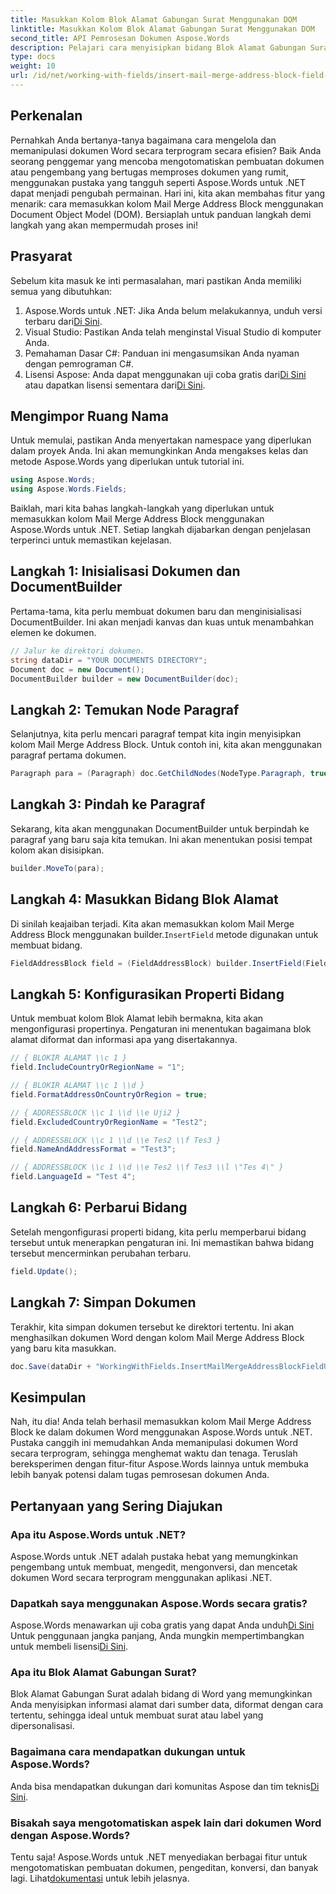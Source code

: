 ```yaml
---
title: Masukkan Kolom Blok Alamat Gabungan Surat Menggunakan DOM
linktitle: Masukkan Kolom Blok Alamat Gabungan Surat Menggunakan DOM
second_title: API Pemrosesan Dokumen Aspose.Words
description: Pelajari cara menyisipkan bidang Blok Alamat Gabungan Surat dalam dokumen Word menggunakan Aspose.Words untuk .NET dengan panduan langkah demi langkah yang komprehensif ini.
type: docs
weight: 10
url: /id/net/working-with-fields/insert-mail-merge-address-block-field-using-dom/
---
```

## Perkenalan

Pernahkah Anda bertanya-tanya bagaimana cara mengelola dan memanipulasi dokumen Word secara terprogram secara efisien? Baik Anda seorang penggemar yang mencoba mengotomatiskan pembuatan dokumen atau pengembang yang bertugas memproses dokumen yang rumit, menggunakan pustaka yang tangguh seperti Aspose.Words untuk .NET dapat menjadi pengubah permainan. Hari ini, kita akan membahas fitur yang menarik: cara memasukkan kolom Mail Merge Address Block menggunakan Document Object Model (DOM). Bersiaplah untuk panduan langkah demi langkah yang akan mempermudah proses ini!

## Prasyarat

Sebelum kita masuk ke inti permasalahan, mari pastikan Anda memiliki semua yang dibutuhkan:

1.  Aspose.Words untuk .NET: Jika Anda belum melakukannya, unduh versi terbaru dari[Di Sini](https://releases.aspose.com/words/net/).
2. Visual Studio: Pastikan Anda telah menginstal Visual Studio di komputer Anda.
3. Pemahaman Dasar C#: Panduan ini mengasumsikan Anda nyaman dengan pemrograman C#.
4.  Lisensi Aspose: Anda dapat menggunakan uji coba gratis dari[Di Sini](https://releases.aspose.com/) atau dapatkan lisensi sementara dari[Di Sini](https://purchase.aspose.com/temporary-license/).

## Mengimpor Ruang Nama

Untuk memulai, pastikan Anda menyertakan namespace yang diperlukan dalam proyek Anda. Ini akan memungkinkan Anda mengakses kelas dan metode Aspose.Words yang diperlukan untuk tutorial ini.

```csharp
using Aspose.Words;
using Aspose.Words.Fields;
```

Baiklah, mari kita bahas langkah-langkah yang diperlukan untuk memasukkan kolom Mail Merge Address Block menggunakan Aspose.Words untuk .NET. Setiap langkah dijabarkan dengan penjelasan terperinci untuk memastikan kejelasan.

## Langkah 1: Inisialisasi Dokumen dan DocumentBuilder

Pertama-tama, kita perlu membuat dokumen baru dan menginisialisasi DocumentBuilder. Ini akan menjadi kanvas dan kuas untuk menambahkan elemen ke dokumen.

```csharp
// Jalur ke direktori dokumen.
string dataDir = "YOUR DOCUMENTS DIRECTORY";
Document doc = new Document();
DocumentBuilder builder = new DocumentBuilder(doc);
```

## Langkah 2: Temukan Node Paragraf

Selanjutnya, kita perlu mencari paragraf tempat kita ingin menyisipkan kolom Mail Merge Address Block. Untuk contoh ini, kita akan menggunakan paragraf pertama dokumen.

```csharp
Paragraph para = (Paragraph) doc.GetChildNodes(NodeType.Paragraph, true)[0];
```

## Langkah 3: Pindah ke Paragraf

Sekarang, kita akan menggunakan DocumentBuilder untuk berpindah ke paragraf yang baru saja kita temukan. Ini akan menentukan posisi tempat kolom akan disisipkan.

```csharp
builder.MoveTo(para);
```

## Langkah 4: Masukkan Bidang Blok Alamat

Di sinilah keajaiban terjadi. Kita akan memasukkan kolom Mail Merge Address Block menggunakan builder.`InsertField` metode digunakan untuk membuat bidang.

```csharp
FieldAddressBlock field = (FieldAddressBlock) builder.InsertField(FieldType.FieldAddressBlock, false);
```

## Langkah 5: Konfigurasikan Properti Bidang

Untuk membuat kolom Blok Alamat lebih bermakna, kita akan mengonfigurasi propertinya. Pengaturan ini menentukan bagaimana blok alamat diformat dan informasi apa yang disertakannya.

```csharp
// { BLOKIR ALAMAT \\c 1 }
field.IncludeCountryOrRegionName = "1";

// { BLOKIR ALAMAT \\c 1 \\d }
field.FormatAddressOnCountryOrRegion = true;

// { ADDRESSBLOCK \\c 1 \\d \\e Uji2 }
field.ExcludedCountryOrRegionName = "Test2";

// { ADDRESSBLOCK \\c 1 \\d \\e Tes2 \\f Tes3 }
field.NameAndAddressFormat = "Test3";

// { ADDRESSBLOCK \\c 1 \\d \\e Tes2 \\f Tes3 \\l \"Tes 4\" }
field.LanguageId = "Test 4";
```

## Langkah 6: Perbarui Bidang

Setelah mengonfigurasi properti bidang, kita perlu memperbarui bidang tersebut untuk menerapkan pengaturan ini. Ini memastikan bahwa bidang tersebut mencerminkan perubahan terbaru.

```csharp
field.Update();
```

## Langkah 7: Simpan Dokumen

Terakhir, kita simpan dokumen tersebut ke direktori tertentu. Ini akan menghasilkan dokumen Word dengan kolom Mail Merge Address Block yang baru kita masukkan.

```csharp
doc.Save(dataDir + "WorkingWithFields.InsertMailMergeAddressBlockFieldUsingDOM.docx");
```

## Kesimpulan

Nah, itu dia! Anda telah berhasil memasukkan kolom Mail Merge Address Block ke dalam dokumen Word menggunakan Aspose.Words untuk .NET. Pustaka canggih ini memudahkan Anda memanipulasi dokumen Word secara terprogram, sehingga menghemat waktu dan tenaga. Teruslah bereksperimen dengan fitur-fitur Aspose.Words lainnya untuk membuka lebih banyak potensi dalam tugas pemrosesan dokumen Anda.

## Pertanyaan yang Sering Diajukan

### Apa itu Aspose.Words untuk .NET?
Aspose.Words untuk .NET adalah pustaka hebat yang memungkinkan pengembang untuk membuat, mengedit, mengonversi, dan mencetak dokumen Word secara terprogram menggunakan aplikasi .NET.

### Dapatkah saya menggunakan Aspose.Words secara gratis?
 Aspose.Words menawarkan uji coba gratis yang dapat Anda unduh[Di Sini](https://releases.aspose.com/) Untuk penggunaan jangka panjang, Anda mungkin mempertimbangkan untuk membeli lisensi[Di Sini](https://purchase.aspose.com/buy).

### Apa itu Blok Alamat Gabungan Surat?
Blok Alamat Gabungan Surat adalah bidang di Word yang memungkinkan Anda menyisipkan informasi alamat dari sumber data, diformat dengan cara tertentu, sehingga ideal untuk membuat surat atau label yang dipersonalisasi.

### Bagaimana cara mendapatkan dukungan untuk Aspose.Words?
 Anda bisa mendapatkan dukungan dari komunitas Aspose dan tim teknis[Di Sini](https://forum.aspose.com/c/words/8).

### Bisakah saya mengotomatiskan aspek lain dari dokumen Word dengan Aspose.Words?
Tentu saja! Aspose.Words untuk .NET menyediakan berbagai fitur untuk mengotomatiskan pembuatan dokumen, pengeditan, konversi, dan banyak lagi. Lihat[dokumentasi](https://reference.aspose.com/words/net/) untuk lebih jelasnya.